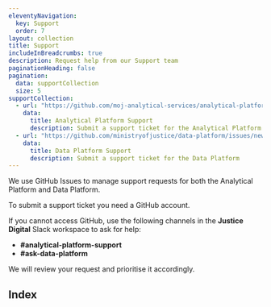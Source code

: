 ```yaml
---
eleventyNavigation:
  key: Support
  order: 7
layout: collection
title: Support
includeInBreadcrumbs: true
description: Request help from our Support team
paginationHeading: false
pagination:
  data: supportCollection
  size: 5
supportCollection:
  - url: "https://github.com/moj-analytical-services/analytical-platform-applications/issues/new/choose"
    data:
      title: Analytical Platform Support
      description: Submit a support ticket for the Analytical Platform
  - url: "https://github.com/ministryofjustice/data-platform/issues/new/choose"
    data:
      title: Data Platform Support
      description: Submit a support ticket for the Data Platform
---
```


We use GitHub Issues to manage support requests for both the Analytical Platform and Data Platform.

To submit a support ticket you need a GitHub account. 

If you cannot access GitHub, use the following channels in the **Justice Digital** Slack workspace to ask for help:

 - **#analytical-platform-support** 
 - **#ask-data-platform**

We will review your request and prioritise it accordingly.

## Index